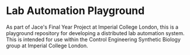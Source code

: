 # Lab Automation Playground

As part of Jace's Final Year Project at Imperial College London, this is a playground repository for developing a distributed lab automation system. This is intended for use within the Control Engineering Synthetic Biology group at Imperial College London.
